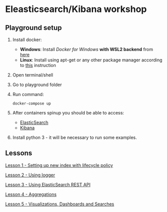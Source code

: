 # Eleasticsearch/Kibana workshop

## Playground setup
1. Install docker:
   - **Windows**: Install *Docker for Windows* **with WSL2 backend** from [here](https://docs.docker.com/desktop/install/windows-install/)
   - **Linux**: Install using apt-get or any other package manager according to [this](https://docs.docker.com/engine/install/) instruction
    
1. Open terminal/shell
1. Go to playground folder
1. Run command:
    ```
    docker-compose up
    ```
1. After containers spinup you should be able to access:
    - [ElasticSearch](http://localhost:9200/)
    - [Kibana](http://localhost:5601)

1. Install python 3 - it will be necessary to run some examples.

## Lessons
[Lesson 1 - Setting up new index with lifecycle policy](docs/Lesson1_setting_index_lifecycle_policy.md)

[Lesson 2 - Using logger](docs/Lesson2_using_logger.md)

[Lesson 3 - Using ElasticSearch REST API](docs/Lesson3_using_elasticsearch_rest_api.md)

[Lesson 4 - Aggregations](docs/Lesson4_aggregations.md)

[Lesson 5 - Visualizations, Dashboards and Searches](docs/Lesson5_visualizations_and_dashboards.md)
